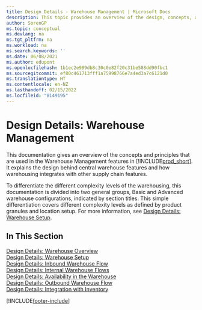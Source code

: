 ```yaml
---
title: Design Details - Warehouse Management | Microsoft Docs
description: This topic provides an overview of the design, concepts, and principles behind the Warehouse Management features in Business Central.
author: SorenGP
ms.topic: conceptual
ms.devlang: na
ms.tgt_pltfrm: na
ms.workload: na
ms.search.keywords: ''
ms.date: 06/08/2021
ms.author: edupont
ms.openlocfilehash: 1b1ec2e989db8c30c0e82f20c31be588dd90fbc1
ms.sourcegitcommit: ef80c461713fff1a75998766e7a4ed3a7c6121d0
ms.translationtype: HT
ms.contentlocale: en-NZ
ms.lasthandoff: 02/15/2022
ms.locfileid: "8149195"
---
```

# <a name="design-details-warehouse-management"></a>Design Details: Warehouse Management
This documentation gives an overview of the concepts and principles that are used in the Warehouse Management features in [!INCLUDE[prod_short](includes/prod_short.md)]. It explains the design behind central warehouse features and how warehousing integrates with other supply chain features.  

To differentiate the different complexity levels of the warehousing, this documentation is divided into two general groups, Basic and Advanced warehouse configurations, indicated by section titles. This simple differentiation covers different complexity levels as defined by product granules and location setup. For more information, see [Design Details: Warehouse Setup](design-details-warehouse-setup.md).  

## <a name="in-this-section"></a>In This Section  
[Design Details: Warehouse Overview](design-details-warehouse-overview.md)  
[Design Details: Warehouse Setup](design-details-warehouse-setup.md)  
[Design Details: Inbound Warehouse Flow](design-details-inbound-warehouse-flow.md)  
[Design Details: Internal Warehouse Flows](design-details-internal-warehouse-flows.md)  
[Design Details: Availability in the Warehouse](design-details-availability-in-the-warehouse.md)  
[Design Details: Outbound Warehouse Flow](design-details-outbound-warehouse-flow.md)  
[Design Details: Integration with Inventory](design-details-integration-with-inventory.md)


[!INCLUDE[footer-include](includes/footer-banner.md)]